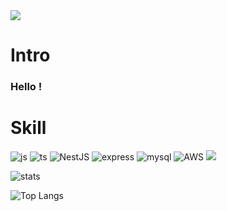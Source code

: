 <img src="https://capsule-render.vercel.app/api?type=Rounded&color=gradient&height=300&section=header&text=Wellcome%20My%20GitHub&fontSize=70" />

# Intro
### Hello !


# Skill
![js](https://img.shields.io/badge/JavaScript-F7DF1E?style=for-the-badge&logo=JavaScript&logoColor=white)
![ts](https://img.shields.io/badge/TypeScript-007ACC?style=for-the-badge&logo=typescript&logoColor=white)
![NestJS](https://img.shields.io/badge/nestjs-%23E0234E.svg?style=for-the-badge&logo=nestjs&logoColor=white)
![express](https://img.shields.io/badge/Express.js-404D59?style=for-the-badge)
![mysql](https://img.shields.io/badge/MySQL-4479A1?style=for-the-badge&logo=mysql&logoColor=white)
![AWS](https://img.shields.io/badge/AWS-%23FF9900.svg?style=for-the-badge&logo=amazon-aws&logoColor=white)
<img src="https://img.shields.io/badge/TypeOrm-FFB2F5?style=for-the-badge&logo=&logoColor=white">


![stats](https://github-readme-stats.vercel.app/api?username=hellokorea&show_icons=true&theme=default)

![Top Langs](https://github-readme-stats.vercel.app/api/top-langs/?username=hellokorea&layout=compact)

<!--
**hellokorea/helloKorea** is a ✨ _special_ ✨ repository because its `README.md` (this file) appears on your GitHub profile.

Here are some ideas to get you started:

- 🔭 I’m currently working on ...
- 🌱 I’m currently learning ...
- 👯 I’m looking to collaborate on ...
- 🤔 I’m looking for help with ...
- 💬 Ask me about ...
- 📫 How to reach me: ...
- 😄 Pronouns: ...
- ⚡ Fun fact: ...
-->
